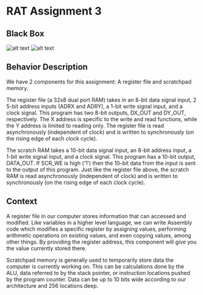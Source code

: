 # RAT Assignment 3

## Black Box
![alt text](https://i.imgur.com/jVeVp5F.png)
![alt text](https://i.imgur.com/2Pv27ze.png)

## Behavior Description

We have 2 components for this assignment: A register file and scratchpad memory.

The register file (a 32x8 dual port RAM) takes in an 8-bit data signal input, 2 5-bit address inputs (ADRX and ADRY), a 1-bit write signal input, and a clock signal. This program has two 8-bit outputs, DX_OUT and DY_OUT, respectively. The X address is specific to the write and read functions, while the Y address is limited to reading only. The register file is read asynchronously (independent of clock) and is written to synchronously (on the rising edge of each clock cycle).

The scratch RAM takes a 10-bit data signal input, an 8-bit address input, a 1-bit write signal input, and a clock signal. This program has a 10-bit output, DATA_OUT. If SCR_WE is high (‘1’) then the 10-bit data from the input is sent to the output of this program. Just like the register file above, the scratch RAM is read asynchronously (independent of clock) and is written to synchronously (on the rising edge of each clock cycle).

## Context

A register file in our computer stores information that can accessed and modified. Like variables in a higher level language, we can write Assembly code which modifies a specific register by assigning values, performing arithmetic operations on existing values, and even copying values, among other things. By providing the register address, this component will give you the value currently stored there.

Scratchpad memory is generally used to temporarily store data the computer is currently working on. This can be calculations done by the ALU, data referred to by the stack pointer, or instruction locations pushed by the program counter. Data can be up to 10 bits wide according to our architecture and 256 locations deep.
